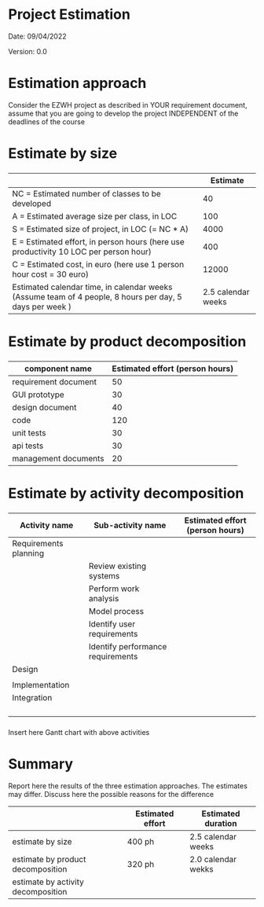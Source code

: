 # Project Estimation  
Date: 09/04/2022

Version: 0.0


# Estimation approach
Consider the EZWH  project as described in YOUR requirement document, assume that you are going to develop the project INDEPENDENT of the deadlines of the course
# Estimate by size
### 
|                                                       | Estimate                          |             
| ----------------------------------------------------- | --------------------------------- |  
| NC =  Estimated number of classes to be developed     |   40                              |             
| A = Estimated average size per class, in LOC          |   100                             | 
| S = Estimated size of project, in LOC (= NC * A)      |   4000                            |
| E = Estimated effort, in person hours (here use productivity 10 LOC per person hour)  |    400                                 |   
| C = Estimated cost, in euro (here use 1 person hour cost = 30 euro)                   |    12000                               | 
| Estimated calendar time, in calendar weeks (Assume team of 4 people, 8 hours per day, 5 days per week ) |  2.5 calendar weeks  |               

# Estimate by product decomposition
### 
| component name            | Estimated effort (person hours)   |             
| ------------------------- | --------------------------------- | 
| requirement document      |                 50                |
| GUI prototype             |                 30                |
| design document           |                 40                |
| code                      |                 120               |
| unit tests                |                 30                |
| api tests                 |                 30                |
| management documents      |                 20                |



# Estimate by activity decomposition
### 
| Activity name             | Sub-activity name          |  Estimated effort (person hours) |           
| ------------------------- | -------------------------- | -------------------------------- |
| Requirements planning     |                            |                                  |
|                           | Review existing systems  |                                  |
|                           | Perform work analysis    |                                  |
|                           | Model process            |                                  |
|                           | Identify user requirements  |                                  |
|                           | Identify performance requirements |                                  |
| Design                    |                       |                                  |
|                           |                       |                                  |
| Implementation            |                       |                                  |
| Integration               |                       |                                  |
|                           |                       |                                  |
|                           |                       |                                  |
|                           |                       |                                  |
|                           |                       |                                  |

###
###
Insert here Gantt chart with above activities

# Summary

Report here the results of the three estimation approaches. The  estimates may differ. Discuss here the possible reasons for the difference

|                                       | Estimated effort                        |   Estimated duration |          
| ------------------------------------- | --------------------------------------- | -------------------- |
| estimate by size                      | 400 ph                                  | 2.5 calendar weeks   |
| estimate by product decomposition     | 320 ph                                  | 2.0 calendar wekks   |
| estimate by activity decomposition    |                                         |                      |




